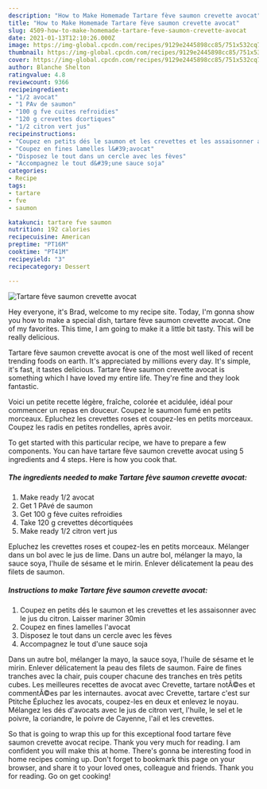 ```yaml
---
description: "How to Make Homemade Tartare fève saumon crevette avocat"
title: "How to Make Homemade Tartare fève saumon crevette avocat"
slug: 4509-how-to-make-homemade-tartare-feve-saumon-crevette-avocat
date: 2021-01-13T12:10:26.000Z
image: https://img-global.cpcdn.com/recipes/9129e2445898cc85/751x532cq70/tartare-feve-saumon-crevette-avocat-photo-principale-de-la-recette.jpg
thumbnail: https://img-global.cpcdn.com/recipes/9129e2445898cc85/751x532cq70/tartare-feve-saumon-crevette-avocat-photo-principale-de-la-recette.jpg
cover: https://img-global.cpcdn.com/recipes/9129e2445898cc85/751x532cq70/tartare-feve-saumon-crevette-avocat-photo-principale-de-la-recette.jpg
author: Blanche Shelton
ratingvalue: 4.8
reviewcount: 9366
recipeingredient:
- "1/2 avocat"
- "1 PAv de saumon"
- "100 g fve cuites refroidies"
- "120 g crevettes dcortiques"
- "1/2 citron vert jus"
recipeinstructions:
- "Coupez en petits dés le saumon et les crevettes et les assaisonner avec le jus du citron. Laisser mariner 30min"
- "Coupez en fines lamelles l&#39;avocat"
- "Disposez le tout dans un cercle avec les fèves"
- "Accompagnez le tout d&#39;une sauce soja"
categories:
- Recipe
tags:
- tartare
- fve
- saumon

katakunci: tartare fve saumon 
nutrition: 192 calories
recipecuisine: American
preptime: "PT16M"
cooktime: "PT41M"
recipeyield: "3"
recipecategory: Dessert

---
```



![Tartare fève saumon crevette avocat](https://img-global.cpcdn.com/recipes/9129e2445898cc85/751x532cq70/tartare-feve-saumon-crevette-avocat-photo-principale-de-la-recette.jpg)

Hey everyone, it's Brad, welcome to my recipe site. Today, I'm gonna show you how to make a special dish, tartare fève saumon crevette avocat. One of my favorites. This time, I am going to make it a little bit tasty. This will be really delicious.

Tartare fève saumon crevette avocat is one of the most well liked of recent trending foods on earth. It's appreciated by millions every day. It's simple, it's fast, it tastes delicious. Tartare fève saumon crevette avocat is something which I have loved my entire life. They're fine and they look fantastic.

Voici un petite recette légère, fraîche, colorée et acidulée, idéal pour commencer un repas en douceur. Coupez le saumon fumé en petits morceaux. Epluchez les crevettes roses et coupez-les en petits morceaux. Coupez les radis en petites rondelles, après avoir.


To get started with this particular recipe, we have to prepare a few components. You can have tartare fève saumon crevette avocat using 5 ingredients and 4 steps. Here is how you cook that.

<!--inarticleads1-->

##### The ingredients needed to make Tartare fève saumon crevette avocat:

1. Make ready 1/2 avocat
1. Get 1 PAvé de saumon
1. Get 100 g fève cuites refroidies
1. Take 120 g crevettes décortiquées
1. Make ready 1/2 citron vert jus


Epluchez les crevettes roses et coupez-les en petits morceaux. Mélanger dans un bol avec le jus de lime. Dans un autre bol, mélanger la mayo, la sauce soya, l&#39;huile de sésame et le mirin. Enlever délicatement la peau des filets de saumon. 

<!--inarticleads2-->

##### Instructions to make Tartare fève saumon crevette avocat:

1. Coupez en petits dés le saumon et les crevettes et les assaisonner avec le jus du citron. Laisser mariner 30min
1. Coupez en fines lamelles l&#39;avocat
1. Disposez le tout dans un cercle avec les fèves
1. Accompagnez le tout d&#39;une sauce soja


Dans un autre bol, mélanger la mayo, la sauce soya, l&#39;huile de sésame et le mirin. Enlever délicatement la peau des filets de saumon. Faire de fines tranches avec la chair, puis couper chacune des tranches en très petits cubes. Les meilleures recettes de avocat avec Crevette, tartare notÃ©es et commentÃ©es par les internautes. avocat avec Crevette, tartare c&#39;est sur Ptitche Épluchez les avocats, coupez-les en deux et enlevez le noyau. Mélangez les dés d&#39;avocats avec le jus de citron vert, l&#39;huile, le sel et le poivre, la coriandre, le poivre de Cayenne, l&#39;ail et les crevettes. 

So that is going to wrap this up for this exceptional food tartare fève saumon crevette avocat recipe. Thank you very much for reading. I am confident you will make this at home. There's gonna be interesting food in home recipes coming up. Don't forget to bookmark this page on your browser, and share it to your loved ones, colleague and friends. Thank you for reading. Go on get cooking!
